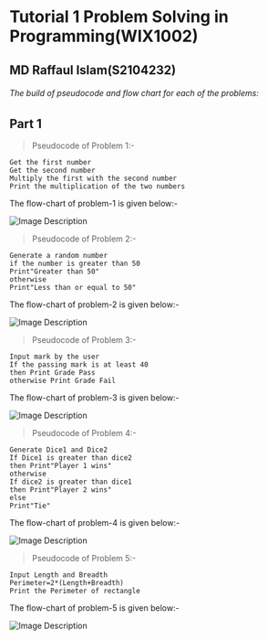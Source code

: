 # Tutorial 1 Problem Solving in Programming(WIX1002)
## MD Raffaul Islam(S2104232)
###### The build of pseudocode and flow chart for each of the problems:
## Part 1
> Pseudocode of Problem 1:-
```
Get the first number
Get the second number
Multiply the first with the second number
Print the multiplication of the two numbers
```
The flow-chart of problem-1 is given below:-

![Image Description](https://github.com/ris7055/practice_repo-7055/blob/fd1fff823076d8e124beb4ea91436d0d6e7aa5fc/flowcharts/Flowchart%20of%20Problem%2001.png)


> Pseudocode of Problem 2:-
```
Generate a random number 
if the number is greater than 50
Print"Greater than 50"
otherwise
Print"Less than or equal to 50"
```
The flow-chart of problem-2 is given below:-

![Image Description](https://github.com/ris7055/practice_repo-7055/blob/fd1fff823076d8e124beb4ea91436d0d6e7aa5fc/flowcharts/Flowchart%20of%20Problem%2002.png)
> Pseudocode of Problem 3:-
```
Input mark by the user
If the passing mark is at least 40
then Print Grade Pass
otherwise Print Grade Fail
```
The flow-chart of problem-3 is given below:-

![Image Description](https://github.com/ris7055/practice_repo-7055/blob/fd1fff823076d8e124beb4ea91436d0d6e7aa5fc/flowcharts/Flowchart%20of%20Problem%2003.png)

> Pseudocode of Problem 4:-
```
Generate Dice1 and Dice2
If Dice1 is greater than dice2
then Print"Player 1 wins"
otherwise
If dice2 is greater than dice1
then Print"Player 2 wins"
else
Print"Tie"
```
The flow-chart of problem-4 is given below:-

![Image Description](https://github.com/ris7055/practice_repo-7055/blob/fd1fff823076d8e124beb4ea91436d0d6e7aa5fc/flowcharts/Flowchart%20of%20Problem%2004.png)


> Pseudocode of Problem 5:-
```
Input Length and Breadth
Perimeter=2*(Length+Breadth)
Print the Perimeter of rectangle
```
The flow-chart of problem-5 is given below:-

![Image Description](https://github.com/ris7055/practice_repo-7055/blob/fd1fff823076d8e124beb4ea91436d0d6e7aa5fc/flowcharts/Flowchart%20of%20Problem%2005.png)




